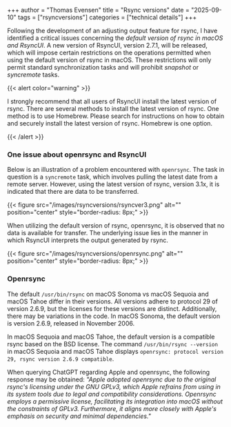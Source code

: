 +++
author = "Thomas Evensen"
title = "Rsync versions"
date = "2025-09-10"
tags = ["rsyncversions"]
categories = ["technical details"]
+++

Following the development of an adjusting output feature for rsync, I have identified a critical issues concerning the *default version of rsync in macOS and RsyncUI*. A new version of RsyncUI, version 2.7.1, will be released, which will impose certain restrictions on the operations permitted when using the default version of rsync in macOS. These restrictions will only permit standard synchronization tasks and will prohibit *snapshot* or *syncremote* tasks.

{{< alert color="warning" >}}

I strongly recommend that all users of RsyncUI install the latest version of rsync. There are several methods to install the latest version of rsync. One method is to use Homebrew. Please search for instructions on how to obtain and securely install the latest version of rsync. Homebrew is one option.

{{< /alert >}}

### One issue about openrsync and RsyncUI

Below is an illustration of a problem encountered with `openrsync`. The task in question is a `syncremote` task, which involves pulling the latest date from a remote server. However, using the latest version of rsync, version 3.1x, it is indicated that there are data to be transferred. 

{{< figure src="/images/rsyncversions/rsyncver3.png" alt="" position="center" style="border-radius: 8px;" >}}

When utilizing the default version of rsync, openrsync, it is observed that no data is available for transfer. The underlying issue lies in the manner in which RsyncUI interprets the output generated by rsync.

{{< figure src="/images/rsyncversions/openrsync.png" alt="" position="center" style="border-radius: 8px;" >}}

### Openrsync

The default `/usr/bin/rsync` on macOS Sonoma vs macOS Sequoia and macOS Tahoe differ in their versions. All versions adhere to protocol 29 of version 2.6.9, but the licenses for these versions are distinct. Additionally, there may be variations in the code. In macOS Sonoma, the default version is version 2.6.9, released in November 2006. 

In macOS Sequoia and macOS Tahoe, the default version is a compatible rsync based on the BSD license. The command `/usr/bin/rsync --version` in macOS Sequoia and macOS Tahoe displays `openrsync: protocol version 29, rsync version 2.6.9 compatible`.

When querying ChatGPT regarding Apple and openrsync, the following response may be obtained: *"Apple adopted openrsync due to the original rsync's licensing under the GNU GPLv3, which Apple refrains from using in its system tools due to legal and compatibility considerations. Openrsync employs a permissive license, facilitating its integration into macOS without the constraints of GPLv3. Furthermore, it aligns more closely with Apple's emphasis on security and minimal dependencies."*
